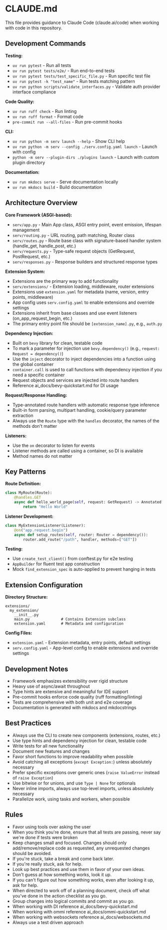 # CLAUDE.md

This file provides guidance to Claude Code (claude.ai/code) when working with code in this repository.

## Development Commands

**Testing:**
- `uv run pytest` - Run all tests
- `uv run pytest tests/e2e/` - Run end-to-end tests
- `uv run pytest tests/test_specific_file.py` - Run specific test file
- `uv run pytest -k "test_name"` - Run tests matching pattern
- `uv run python scripts/validate_interfaces.py` - Validate auth provider interface compliance

**Code Quality:**
- `uv run ruff check` - Run linting
- `uv run ruff format` - Format code
- `pre-commit run --all-files` - Run pre-commit hooks

**CLI:**
- `uv run python -m serv launch --help` - Show CLI help
- `uv run python -m serv --config ./serv.config.yaml launch` - Launch with config
- `python -m serv --plugin-dirs ./plugins launch` - Launch with custom plugin directory

**Documentation:**
- `uv run mkdocs serve` - Serve documentation locally
- `uv run mkdocs build` - Build documentation

## Architecture Overview

**Core Framework (ASGI-based):**
- `serv/app.py` - Main App class, ASGI entry point, event emission, lifespan management
- `serv/routing.py` - URL routing, path matching, Router class
- `serv/routes.py` - Route base class with signature-based handler system (handle_get, handle_post, etc.)
- `serv/requests.py` - Type-safe request objects (GetRequest, PostRequest, etc.)
- `serv/responses.py` - Response builders and structured response types

**Extension System:**
- Extensions are the primary way to add functionality
- `serv/extensions/` - Extension loading, middleware, router extensions
- Extensions use `extension.yaml` for metadata (name, version, entry points, middleware)
- App config uses `serv.config.yaml` to enable extensions and override settings
- Extensions inherit from base classes and use event listeners (on_app_request_begin, etc.)
- The primary entry point file should be `[extension_name].py`, e.g., `auth.py`

**Dependency Injection:**
- Built on `bevy` library for clean, testable code
- To mark a parameter for injection use `bevy.dependency()` (e.g., `request: Request = dependency()`)
- Use the `inject` decorator to inject dependencies into a function using the global container
- `container.call` is used to call functions with dependency injection if you need a specific container
- Request objects and services are injected into route handlers
- Reference ai_docs/bevy-quickstart.md for DI usage

**Request/Response Handling:**
- Type-annotated route handlers with automatic response type inference
- Built-in form parsing, multipart handling, cookie/query parameter extraction
- Always use the `Route` type with the `handles` decorator, the names of the methods don't matter

**Listeners:**
- Use the `on` decorator to listen for events
- Listener methods are called using a container, so DI is available
- Method names do not matter

## Key Patterns

**Route Definition:**
```python
class MyRoute(Route):
    @handles.GET
    async def hello_world_page(self, request: GetRequest) -> Annotated[str, TextResponse]:
        return "Hello World"
```

**Listener Development:**
```python
class MyExtensionListener(Listener):
    @on("app.request.begin")
    async def setup_routes(self, router: Router = dependency()):
        router.add_route("/path", handler, methods=["GET"])
```

**Testing:**
- Use `create_test_client()` from conftest.py for e2e testing
- `AppBuilder` for fluent test app construction
- Mock `find_extension_spec` is auto-applied to prevent hanging in tests

## Extension Configuration

**Directory Structure:**
```
extensions/
  my_extension/
    __init__.py
    main.py              # Contains Extension subclass
    extension.yaml       # Metadata and configuration
```

**Config Files:**
- `extension.yaml` - Extension metadata, entry points, default settings
- `serv.config.yaml` - App-level config to enable extensions and override settings

## Development Notes

- Framework emphasizes extensibility over rigid structure
- Heavy use of async/await throughout
- Type hints are extensive and meaningful for IDE support
- Pre-commit hooks enforce code quality (ruff formatting/linting)
- Tests are comprehensive with both unit and e2e coverage
- Documentation is generated with mkdocs and mkdocstrings

## Best Practices

- Always use the CLI to create new components (extensions, routes, etc.)
- Use type hints and dependency injection for clean, testable code
- Write tests for all new functionality
- Document new features and changes
- Favor short functions to improve readability when possible
- Avoid catching all exceptions (`except Exception:`) unless absolutely necessary
- Prefer specific exceptions over generic ones (`raise ValueError` instead of `raise Exception`)
- Use bitwise or for unions, and use `Type | None` for optionals
- Never inline imports, always use top-level imports, unless absolutely necessary
- Parallelize work, using tasks and workers, when possible

## Rules

- Favor using tools over asking the user
- When you think you're done, ensure that all tests are passing, never say we're done if tests were broken
- Keep changes small and focused. Changes should only add/remove/replace code as requested, any unrequested changes should be avoided.
- If you're stuck, take a break and come back later.
- If you're really stuck, ask for help.
- Look up best practices and use them in favor of your own ideas.
- Don't guess at how something works, look it up.
- If you can't figure out how something works, even after looking it up, ask for help.
- When directed to work off of a planning document, check off what you've done in the action checklist as you go.
- Group changes into logical commits and commit as you go.
- When working with DI reference ai_docs/bevy-quickstart.md
- When working with ommi reference ai_docs/ommi-quickstart.md
- When working with websockets reference ai_docs/websockets.md
- Always use a test driven approach